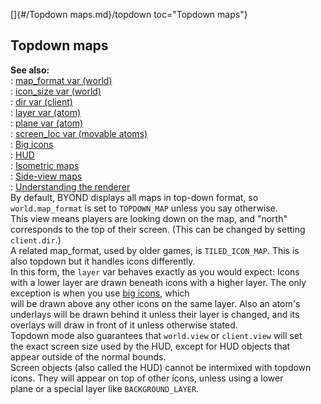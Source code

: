 []{#/Topdown maps.md}/topdown toc="Topdown maps"}    
## Topdown maps    
**See also:**    
:   [map_format var (world)](/world/var/map_format)    
:   [icon_size var (world)](/world/var/icon_size)    
:   [dir var (client)](/client/var/dir)    
:   [layer var (atom)](/atom/var/layer)    
:   [plane var (atom)](/atom/var/plane)    
:   [screen_loc var (movable atoms)](/atom/movable/var/screen_loc)    
:   [Big icons](/%7Bnotes%7D/big-icons)    
:   [HUD](/%7Bnotes%7D/HUD)    
:   [Isometric maps](/%7Bnotes%7D/isometric)    
:   [Side-view maps](/%7Bnotes%7D/side)    
:   [Understanding the renderer](/%7Bnotes%7D/renderer)    
By default, BYOND displays all maps in top-down format, so    
`world.map_format` is set to `TOPDOWN_MAP` unless you say otherwise.    
This view means players are looking down on the map, and \"north\"    
corresponds to the top of their screen. (This can be changed by setting    
`client.dir`.)    
A related map_format, used by older games, is `TILED_ICON_MAP`. This is    
also topdown but it handles icons differently.    
In this form, the `layer` var behaves exactly as you would expect: Icons    
with a lower layer are drawn beneath icons with a higher layer. The only    
exception is when you use [big icons](/%7Bnotes%7D/big-icons), which    
will be drawn above any other icons on the same layer. Also an atom\'s    
underlays will be drawn behind it unless their layer is changed, and its    
overlays will draw in front of it unless otherwise stated.    
Topdown mode also guarantees that `world.view` or `client.view` will set    
the exact screen size used by the HUD, except for HUD objects that    
appear outside of the normal bounds.    
Screen objects (also called the HUD) cannot be intermixed with topdown    
icons. They will appear on top of other icons, unless using a lower    
plane or a special layer like `BACKGROUND_LAYER`.  